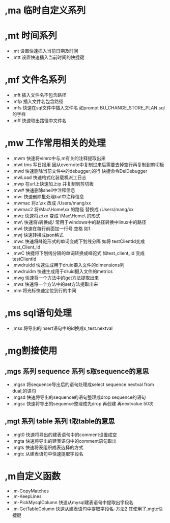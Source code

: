 # ,ma 临时自定义系列

# ,mt 时间系列
* ,mt 设置快速插入当前日期及时间
* ,mtt 设置快速插入当前时间的快捷键

# ,mf 文件名系列
* ,mft 插入文件名不包含路径 
* ,mfp 插入文件名包含路径
* ,mfs 快速在sql文件中插入文件名 如prompt BU_CHANGE_STORE_PLAN.sql的字样
* ,mff 快速取出路径中文件名

# ,mw 工作常用相关的处理
* ,mwm 快速将vimrc中与,m有关的注释提取出来 
* ,mwt tms 写日报用 因从evernote中复制过来后需要去掉空行再复制到剪切板
* ,mwd 快速删除当前文件中的debugger;的行 快捷命令DelDebugger
* ,mwLoad 快速格式化装载机派工日志
* ,mwp 在url上快速加上ip 并复制到剪切板
* ,mw# 快速删除shell中注释信息
* ,mw: 快速删除批处理bat中注释信息
* ,mwmac  将z:\xx 改成 /Users/mang/xx
* ,mwmac2 将\\Mac\Home\xx 的路径 替换成 /Users/mang/xx 
* ,mwz 快速将z:\xx 变成 \\Mac\Home\ 的形式
* ,mw\ 快速将\转换成/ 常用于windows中的路径转换中linux中的路径 
* ,mwl 快速在每行前面加一行号.空格 如1. 
* ,mwj 快速转换成json格式
* ,mwc 快速将峰驼形式的单词变成下划线分隔 如将 testClientId变成test_Client_Id
* ,mwC 快捷将下划线分隔的单词转换成峰驼式 如test_client_id 变成testClientId
* ,mwdruidd 快速生成用于druid摄入文件的dimensions列
* ,mwdruidm 快速生成用于druid摄入文件的metrics
* ,mwg 快速将一个方法中的get方法提取出来
* ,mws 快速将一个方法中的set方法提取出来
* ,mm 将光标快速定位到行的中间

# ,ms sql语句处理
* ,mss 将导出的insert语句中的id换成s_test.nextval

# ,mg割接使用

## ,mgs 系列 sequence 系列 s取sequence的意思
* ,mgsn 将sequence导出后的语句处理成select sequence.nextval from dual;的语句
* ,mgsd 快速将导出的sequence的语句整理成drop sequence的语句
* ,mgsc 快速将导出的sequence整理成先drop 再创建 再nextvalue 50次

## ,mgt 系列 table 系列 t取table的意思
* ,mgt0 快速将导出的建表语句中的comment设置成空
* ,mgta 快速将导出的建表语句中的comment语句取出
* ,mgts 快速将表组织成表选择的方式
* ,mgtc 从建表语句中快速提取字段名

# ,m自定义函数
* ,m-CopyMatches
* ,m-KeepLines
* ,m-PickMysqlColumn 快速从mysql建表语句中提取出字段名
* ,m-GetTableColumn 快速从建表语句中提取字段名-方法2 其使用了,mgtc快捷键
